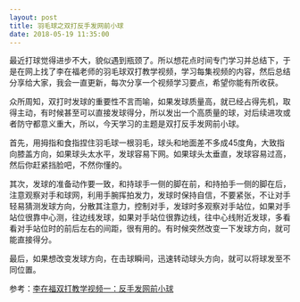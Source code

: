 ```yaml
---
layout: post
title: 羽毛球之双打反手发网前小球
date: 2018-05-19 11:35:00
---
```


最近打球觉得进步不大，貌似遇到瓶颈了。所以想花点时间专门学习并总结下，于是在网上找了李在福老师的羽毛球双打教学视频，学习每集视频的内容，然后总结分享给大家，我会一直更新，每次分享一个视频学习要点，希望你能有所收获。

众所周知，双打时发球的重要性不言而喻，如果发球质量高，就已经占得先机，取得主动，有时候甚至可以直接发球得分，所以发出一个高质量的球，对后续进攻或者防守都意义重大，所以，今天学习的主题是双打反手发网前小球。

首先，用拇指和食指捏住羽毛球一根羽毛，球头和地面差不多成45度角，大致指向膝盖方向，如果球头太水平，发球容易下网。如果球头太垂直，发球容易过高，然后你赶紧挡脸吧，不然你懂的。

其次，发球的准备动作要一致，和持球手一侧的脚在前，和持拍手一侧的脚在后，注意观察对手和球网，利用手腕挥拍发力，发球时保持自信，不要紧张，不让对手轻易猜测发球方向，分散其注意力，控制对手，发球时多观察对手站位，如果对手站位很靠中心测，往边线发球，如果对手站位很靠边线，往中心线附近发球，多看看对手站位时的前后左右的间距，很有用的。有时候突然改变一下发球方向，就可能直接得分。

最后，如果想改变发球方向，在击球瞬间，迅速转动球头方向，就可以将球发至不同位置。

参考：[李在福双打教学视频一：反手发网前小球](http://m.v.qq.com/play/play.html?vid=w01469paeqb&ptag=4_6.1.1.21692_copy)

